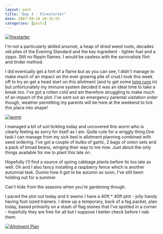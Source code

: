 ```yaml
---
layout: post
title: "Day 3 - Firestarter"
date: 2007-09-18 20:18:55
categories: [posts]
---
```


[![firestarter](http://farm2.static.flickr.com/1316/1402357111_65d70e1958_m.jpg)](http://www.flickr.com/photos/warriorwomen/1402357111/)

I'm not a particularly skilled arsonist, a heap of dried weed roots, decades old piles of the Evening Standard and the key ingredient - lighter fuel and a zippo. Still no flippin flames. I would be useless with the survivalists flint and tinder method.

I did eventually get a hint of a flame but as you can see, I didn't manage to make much of an impact on the ever growing pile of crud.I took this week off to try an get a head start on this allotment (and to get some [long runs](http://www.warriorwomen.co.uk) in) but unfortunately my immune system decided it was an ideal time to take a break too. I've got a rotten cold and am therefore struggling to make much of an impact of the plot. I've sent out an emergency parental visitation order though, weather permitting my parents will be here at the weekend to lick this place into shape!

[![worm](http://farm2.static.flickr.com/1181/1402358795_d93a4c799d_m.jpg)](http://www.flickr.com/photos/warriorwomen/1402358795/)

I managed a bit of soil tickling today and uncovered this worm who is clearly feeling as sorry for itself as I am. Quite cute for a wriggly thing.One task I can manage from my sick bed is allotment planning combined with seed ordering. I've got a couple of bulbs of garlic, 2 bags of onion sets and a pack of broad beans, winging their way to me now. Just about the only things available for me to plant this late on.

Hopefully I'll find a source of spring cabbage plants before its too late as well. Oh and I also fancy installing a raspberry fence which is another autumnal task. Dunno how it got to be autumn so soon, I've still been holding out for a summer.

Can't hide from the seasons when you're gardening though.

I paced the plot out today and it seems I have a 40ft * 40ft plot - jolly handy having foot sized trainers. I drew up a temporary, back of a fag packet, plan today, based primarily on a stash of flag stones that I've spotted in a corner - hopefully they are free for all but I suppose I better check before I nab them.

[![Allotment Plan](http://www.earthwoman.co.uk/wp-content/uploads/2007/09/allotment-plan-0907.jpg)](http://www.earthwoman.co.uk/wp-content/uploads/2007/09/allotment-plan-0907.jpg "Allotment Plan")
